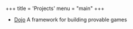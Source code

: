 +++
title = 'Projects'
menu = "main"
+++

- [Dojo](https://github.com/dojoengine/dojo) A framework for building provable games
